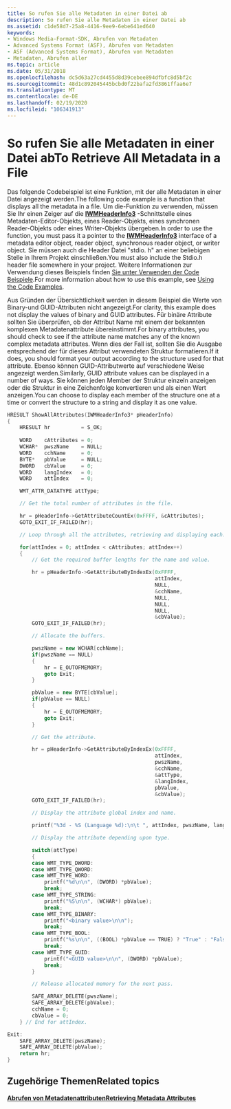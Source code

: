 ```yaml
---
title: So rufen Sie alle Metadaten in einer Datei ab
description: So rufen Sie alle Metadaten in einer Datei ab
ms.assetid: c1de58d7-25a8-4416-9ee9-6ebe641ed640
keywords:
- Windows Media-Format-SDK, Abrufen von Metadaten
- Advanced Systems Format (ASF), Abrufen von Metadaten
- ASF (Advanced Systems Format), Abrufen von Metadaten
- Metadaten, Abrufen aller
ms.topic: article
ms.date: 05/31/2018
ms.openlocfilehash: dc5d63a27cd4455d8d39cebee894dfbfc8d5bf2c
ms.sourcegitcommit: 48d1c892045445bcbd0f22bafa2fd3861ffaa6e7
ms.translationtype: MT
ms.contentlocale: de-DE
ms.lasthandoff: 02/19/2020
ms.locfileid: "106341913"
---
```

# <a name="to-retrieve-all-metadata-in-a-file"></a><span data-ttu-id="645ec-107">So rufen Sie alle Metadaten in einer Datei ab</span><span class="sxs-lookup"><span data-stu-id="645ec-107">To Retrieve All Metadata in a File</span></span>

<span data-ttu-id="645ec-108">Das folgende Codebeispiel ist eine Funktion, mit der alle Metadaten in einer Datei angezeigt werden.</span><span class="sxs-lookup"><span data-stu-id="645ec-108">The following code example is a function that displays all the metadata in a file.</span></span> <span data-ttu-id="645ec-109">Um die-Funktion zu verwenden, müssen Sie Ihr einen Zeiger auf die [**IWMHeaderInfo3**](/previous-versions/windows/desktop/api/wmsdkidl/nn-wmsdkidl-iwmheaderinfo3) -Schnittstelle eines Metadaten-Editor-Objekts, eines Reader-Objekts, eines synchronen Reader-Objekts oder eines Writer-Objekts übergeben.</span><span class="sxs-lookup"><span data-stu-id="645ec-109">In order to use the function, you must pass it a pointer to the [**IWMHeaderInfo3**](/previous-versions/windows/desktop/api/wmsdkidl/nn-wmsdkidl-iwmheaderinfo3) interface of a metadata editor object, reader object, synchronous reader object, or writer object.</span></span> <span data-ttu-id="645ec-110">Sie müssen auch die Header Datei "stdio. h" an einer beliebigen Stelle in Ihrem Projekt einschließen.</span><span class="sxs-lookup"><span data-stu-id="645ec-110">You must also include the Stdio.h header file somewhere in your project.</span></span> <span data-ttu-id="645ec-111">Weitere Informationen zur Verwendung dieses Beispiels finden [Sie unter Verwenden der Code Beispiele](using-the-code-examples.md).</span><span class="sxs-lookup"><span data-stu-id="645ec-111">For more information about how to use this example, see [Using the Code Examples](using-the-code-examples.md).</span></span>

<span data-ttu-id="645ec-112">Aus Gründen der Übersichtlichkeit werden in diesem Beispiel die Werte von Binary-und GUID-Attributen nicht angezeigt.</span><span class="sxs-lookup"><span data-stu-id="645ec-112">For clarity, this example does not display the values of binary and GUID attributes.</span></span> <span data-ttu-id="645ec-113">Für binäre Attribute sollten Sie überprüfen, ob der Attribut Name mit einem der bekannten komplexen Metadatenattribute übereinstimmt.</span><span class="sxs-lookup"><span data-stu-id="645ec-113">For binary attributes, you should check to see if the attribute name matches any of the known complex metadata attributes.</span></span> <span data-ttu-id="645ec-114">Wenn dies der Fall ist, sollten Sie die Ausgabe entsprechend der für dieses Attribut verwendeten Struktur formatieren.</span><span class="sxs-lookup"><span data-stu-id="645ec-114">If it does, you should format your output according to the structure used for that attribute.</span></span> <span data-ttu-id="645ec-115">Ebenso können GUID-Attributwerte auf verschiedene Weise angezeigt werden.</span><span class="sxs-lookup"><span data-stu-id="645ec-115">Similarly, GUID attribute values can be displayed in a number of ways.</span></span> <span data-ttu-id="645ec-116">Sie können jeden Member der Struktur einzeln anzeigen oder die Struktur in eine Zeichenfolge konvertieren und als einen Wert anzeigen.</span><span class="sxs-lookup"><span data-stu-id="645ec-116">You can choose to display each member of the structure one at a time or convert the structure to a string and display it as one value.</span></span>


```C++
HRESULT ShowAllAttributes(IWMHeaderInfo3* pHeaderInfo)
{
    HRESULT hr          = S_OK;
    
    WORD    cAttributes = 0;
    WCHAR*  pwszName    = NULL;
    WORD    cchName     = 0;
    BYTE*   pbValue     = NULL;
    DWORD   cbValue     = 0;
    WORD    langIndex   = 0;
    WORD    attIndex    = 0;

    WMT_ATTR_DATATYPE attType;

    // Get the total number of attributes in the file.

    hr = pHeaderInfo->GetAttributeCountEx(0xFFFF, &cAttributes);
    GOTO_EXIT_IF_FAILED(hr);

    // Loop through all the attributes, retrieving and displaying each.

    for(attIndex = 0; attIndex < cAttributes; attIndex++)
    {
        // Get the required buffer lengths for the name and value.

        hr = pHeaderInfo->GetAttributeByIndexEx(0xFFFF,
                                                attIndex,
                                                NULL,
                                                &cchName,
                                                NULL,
                                                NULL,
                                                NULL,
                                                &cbValue);
        GOTO_EXIT_IF_FAILED(hr);

        // Allocate the buffers.

        pwszName = new WCHAR[cchName];
        if(pwszName == NULL)
        {
            hr = E_OUTOFMEMORY;
            goto Exit;
        }

        pbValue = new BYTE[cbValue];
        if(pbValue == NULL)
        {
            hr = E_OUTOFMEMORY;
            goto Exit;
        }

        // Get the attribute.

        hr = pHeaderInfo->GetAttributeByIndexEx(0xFFFF,
                                                attIndex,
                                                pwszName,
                                                &cchName,
                                                &attType,
                                                &langIndex,
                                                pbValue,
                                                &cbValue);
        GOTO_EXIT_IF_FAILED(hr);

        // Display the attribute global index and name.

        printf("%3d - %S (Language %d):\n\t ", attIndex, pwszName, langIndex);

        // Display the attribute depending upon type.

        switch(attType)
        {
        case WMT_TYPE_DWORD:
        case WMT_TYPE_QWORD:
        case WMT_TYPE_WORD:
            printf("%d\n\n", (DWORD) *pbValue);
            break;
        case WMT_TYPE_STRING:
            printf("%S\n\n", (WCHAR*) pbValue);
            break;
        case WMT_TYPE_BINARY:
            printf("<binary value>\n\n");
            break;
        case WMT_TYPE_BOOL:
            printf("%s\n\n", ((BOOL) *pbValue == TRUE) ? "True" : "False");
            break;
        case WMT_TYPE_GUID:
            printf("<GUID value>\n\n", (DWORD) *pbValue);
            break;
        }

        // Release allocated memory for the next pass.

        SAFE_ARRAY_DELETE(pwszName);
        SAFE_ARRAY_DELETE(pbValue);
        cchName = 0;
        cbValue = 0;
    } // End for attIndex.

Exit:
    SAFE_ARRAY_DELETE(pwszName);
    SAFE_ARRAY_DELETE(pbValue);
    return hr;
}

```



## <a name="related-topics"></a><span data-ttu-id="645ec-117">Zugehörige Themen</span><span class="sxs-lookup"><span data-stu-id="645ec-117">Related topics</span></span>

<dl> <dt>

[<span data-ttu-id="645ec-118">**Abrufen von Metadatenattributen**</span><span class="sxs-lookup"><span data-stu-id="645ec-118">**Retrieving Metadata Attributes**</span></span>](retrieving-metadata-attributes.md)
</dt> </dl>

 

 




